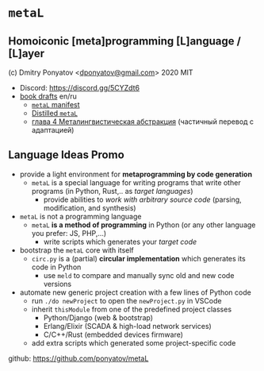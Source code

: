 #  `metaL`
## Homoiconic [meta]programming [L]anguage / [L]ayer

(c) Dmitry Ponyatov <<dponyatov@gmail.com>> 2020 MIT

* Discord: https://discord.gg/5CYZdt6
* [book drafts](https://www.notion.so/metalang/Wiki-18ae2c8192bd4b5c8548bf7f56f390d6) en/ru
  * [`metaL` manifest](https://www.notion.so/metalang/metaL-manifest-f7c2e3c9f4494986a620f3a71cf39cff)
  * [Distilled `metaL`](https://www.notion.so/metalang/Distilled-metaL-SICP-chapter-4-237378d385024f899e5a24597da7a19d)
  * [глава 4 Металингвистическая абстракция](https://www.notion.so/metalang/4-eb7dfcf3dbb04e6eb8015337af850aab)
    (частичный перевод с адаптацией)

## Language Ideas Promo

* provide a light environment for **metaprogramming by code generation**
  * `metaL` is a special language for writing programs that write other programs (in Python, Rust,.. as *target languages*)
    * provide abilities to *work with arbitrary source code* (parsing, modification, and synthesis)
* `metaL` is not a programming language
  * `metaL` **is a method of programming** in Python (or any other language you prefer: JS, PHP,...)
    * write scripts which generates your *target code*
* bootstrap the `metaL` core with itself
  * `circ.py` is a (partial) **circular implementation** which generates its code in Python
    * use `meld` to compare and manually sync old and new code versions
* automate new generic project creation with a few lines of Python code
  * run `./do newProject` to open the `newProject.py` in VSCode
  * inherit `thisModule` from one of the predefined project classes
    * Python/Django (web & bootstrap)
    * Erlang/Elixir (SCADA & high-load network services)
    * C/C++/Rust    (embedded devices firmware)
  * add extra scripts which generated some project-specific code

github: https://github.com/ponyatov/metaL
